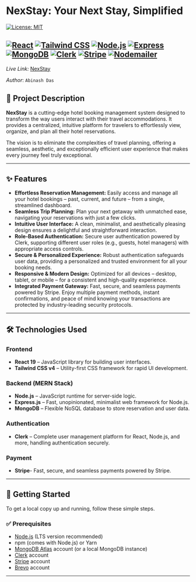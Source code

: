 # NexStay: Your Next Stay, Simplified

[![License: MIT](https://img.shields.io/badge/License-MIT-yellow.svg)](https://opensource.org/licenses/MIT)

[![React](https://img.shields.io/badge/React-19-61DAFB?logo=react&logoColor=white)](https://react.dev/)
[![Tailwind CSS](https://img.shields.io/badge/TailwindCSS-v4-38B2AC?logo=tailwind-css&logoColor=white)](https://tailwindcss.com/)
[![Node.js](https://img.shields.io/badge/Node.js-20.x-green?logo=node.js&logoColor=white)](https://nodejs.org/)
[![Express](https://img.shields.io/badge/Express.js-4.x-black?logo=express&logoColor=white)](https://expressjs.com/)
[![MongoDB](https://img.shields.io/badge/MongoDB-6.x-47A248?logo=mongodb&logoColor=white)](https://www.mongodb.com/)
[![Clerk](https://img.shields.io/badge/Clerk-Authentication-6E00FF?logo=clerk&logoColor=white)](https://clerk.dev)
[![Stripe](https://img.shields.io/badge/Stripe-Payments-635BFF?logo=stripe&logoColor=white)](https://stripe.com)
[![Nodemailer](https://img.shields.io/badge/Nodemailer-Email_Service-EA4335?logo=gmail&logoColor=white)](https://nodemailer.com)
---

*Live Link:* [NexStay](https://nexstay.vercel.app/)

*Author*: `Abinash Das`

## 📖 Project Description

**NexStay** is a cutting-edge hotel booking management system designed to transform the way users interact with their travel accommodations. It provides a centralized, intuitive platform for travelers to effortlessly view, organize, and plan all their hotel reservations.

The vision is to eliminate the complexities of travel planning, offering a seamless, aesthetic, and exceptionally efficient user experience that makes every journey feel truly exceptional.

---

## ✨ Features

- **Effortless Reservation Management:** Easily access and manage all your hotel bookings – past, current, and future – from a single, streamlined dashboard.
- **Seamless Trip Planning:** Plan your next getaway with unmatched ease, navigating your reservations with just a few clicks.
- **Intuitive User Interface:** A clean, minimalist, and aesthetically pleasing design ensures a delightful and straightforward interaction.
- **Role-Based Authentication:** Secure user authentication powered by Clerk, supporting different user roles (e.g., guests, hotel managers) with appropriate access controls.
- **Secure & Personalized Experience:** Robust authentication safeguards user data, providing a personalized and trusted environment for all your booking needs.
- **Responsive & Modern Design:** Optimized for all devices – desktop, tablet, or mobile – for a consistent and high-quality experience.
- **Integrated Payment Gateway:** Fast, secure, and seamless payments powered by Stripe. Enjoy multiple payment methods, instant confirmations, and peace of mind knowing your transactions are protected by industry-leading security protocols.
---

## 🛠️ Technologies Used

### Frontend
- **React 19** – JavaScript library for building user interfaces.
- **Tailwind CSS v4** – Utility-first CSS framework for rapid UI development.

### Backend (MERN Stack)
- **Node.js** – JavaScript runtime for server-side logic.
- **Express.js** – Fast, unopinionated, minimalist web framework for Node.js.
- **MongoDB** – Flexible NoSQL database to store reservation and user data.

### Authentication
- **Clerk** – Complete user management platform for React, Node.js, and more, handling authentication securely.

### Payment
- **Stripe**- Fast, secure, and seamless payments powered by Stripe.
---

## 🚀 Getting Started

To get a local copy up and running, follow these simple steps.

### ✅ Prerequisites

- [Node.js](https://nodejs.org/) (LTS version recommended)
- npm (comes with Node.js) or Yarn
- [MongoDB Atlas](https://www.mongodb.com/cloud/atlas) account (or a local MongoDB instance)
- [Clerk](https://clerk.dev/) account
- [Stripe](https://stripe.com) account
- [Brevo](https://brevo.com) account

---
